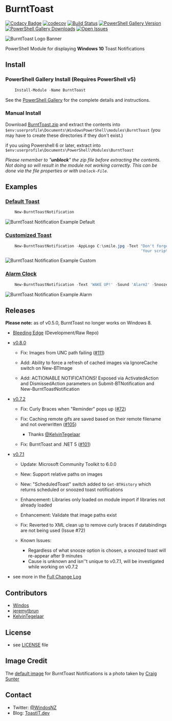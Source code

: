 # BurntToast

[![Codacy Badge](https://api.codacy.com/project/badge/Grade/828836a2a70b4c998de8127fd2150fbc)](https://www.codacy.com/app/Windos/BurntToast?utm_source=github.com&amp;utm_medium=referral&amp;utm_content=Windos/BurntToast&amp;utm_campaign=Badge_Grade)
[![codecov](https://codecov.io/gh/Windos/BurntToast/branch/main/graph/badge.svg)](https://codecov.io/gh/Windos/BurntToast)
[![Build Status](https://dev.azure.com/windosnz/BurntToast/_apis/build/status/Windos.BurntToast-Build?branchName=main)](https://dev.azure.com/windosnz/BurntToast/_build/latest?definitionId=2&branchName=main)
[![PowerShell Gallery Version](https://img.shields.io/powershellgallery/v/BurntToast.svg)](https://www.powershellgallery.com/packages/BurntToast)
[![PowerShell Gallery Downloads](https://img.shields.io/powershellgallery/dt/BurntToast.svg)](https://www.powershellgallery.com/packages/BurntToast)
[![Open Issues](https://img.shields.io/github/issues-raw/Windos/BurntToast.svg)](https://github.com/Windos/BurntToast/issues)

![BurntToast Logo Banner](/Media/BurntToast-Wide.png)

PowerShell Module for displaying **Windows 10** Toast Notifications

## Install

### PowerShell Gallery Install (Requires PowerShell v5)

```powershell
    Install-Module -Name BurntToast
```

See the [PowerShell Gallery](http://www.powershellgallery.com/packages/BurntToast/) for the complete details and instructions.

### Manual Install

Download [BurntToast.zip](https://github.com/Windos/BurntToast/releases/download/v0.7.2/BurntToast.zip) and extract the contents into `$env:userprofile\Documents\WindowsPowerShell\modules\BurntToast` (you may have to create these directories if they don't exist.)

if you using Powershell 6 or later, extract into `$env:userprofile\Documents\PowerShell\Modules\BurntToast`

*Please remember to "**unblock**" the zip file before extracting the contents. Not doing so will result in the module not working correctly. This can be done via the file properties or with `Unblock-File`.*

## Examples

### [Default Toast](/Examples/Example01/)

```powershell
    New-BurntToastNotification
```

![BurntToast Notification Example Default](/Examples/Example01/Example1-Default.png)

### [Customized Toast](/Examples/Example02/)

```powershell
    New-BurntToastNotification -AppLogo C:\smile.jpg -Text "Don't forget to smile!",
                                                           'Your script ran successfully, celebrate!'
```

![BurntToast Notification Example Custom](/Examples/Example02/Example2-Custom.png)

### [Alarm Clock](/Examples/Example03/)

```powershell
    New-BurntToastNotification -Text 'WAKE UP!' -Sound 'Alarm2' -SnoozeAndDismiss
```

![BurntToast Notification Example Alarm](/Examples/Example03/Example3-Alarm.png)

## Releases

**Please note:** as of v0.5.0, BurntToast no longer works on Windows 8.

- [Bleeding Edge](https://github.com/Windos/BurntToast/archive/v0.8.1.zip) (Development/Raw Repo)

- [v0.8.0](https://github.com/Windos/BurntToast/releases/download/v0.8.0/BurntToast.zip)

  - Fix: Images from UNC path failing ([#111](https://github.com/Windos/BurntToast/issues/111))

  - Add: Ability to force a refresh of cached images via IgnoreCache switch on New-BTImage

  - Add: ACTIONABLE NOTIFICATIONS! Exposed via ActivatedAction and DismissedAction parameters on Submit-BTNotification and New-BurntToastNotification

- [v0.7.2](https://github.com/Windos/BurntToast/releases/download/v0.7.2/BurntToast.zip)

  - Fix: Curly Braces when "Reminder" pops up ([#72](https://github.com/Windos/BurntToast/issues/72))

  - Fix: Caching remote gifs are saved based on their remote filename and not overwritten ([#105](https://github.com/Windos/BurntToast/issues/105))

    - Thanks [@KelvinTegelaar](https://github.com/KelvinTegelaar)

  - Fix: BurntToast and .NET 5 ([#101](https://github.com/Windos/BurntToast/issues/101))

- [v0.7.1](https://github.com/Windos/BurntToast/releases/download/v0.7.1/BurntToast.zip)

  - Update: Microsoft Community Toolkit to 6.0.0

  - New: Support relative paths on images

  - New: "ScheduledToast" switch added to `Get-BTHistory` which returns scheduled or snoozed toast notifications

  - Enhancement: Libraries only loaded on module import if libraries not already loaded

  - Enhancement: Validate that image paths exist

  - Fix: Reverted to XML clean up to remove curly braces if databindings are not being used (Issue #72)

  - Known Issues:

    - Regardless of what snooze option is chosen, a snoozed toast will re-appear after 9 minutes
    - Cause is unknown and isn''t unique to v0.7.1, will be investigated while working on v0.7.2

- see more in the [Full Change Log](CHANGES.md)

## Contributors

- [Windos](https://github.com/Windos)
- [jeremytbrun](https://github.com/jeremytbrun)
- [KelvinTegelaar](https://github.com/KelvinTegelaar)

## License

- see [LICENSE](LICENSE.md) file

## Image Credit

The [default image](BurntToast.png) for BurntToast Notifications is a photo taken by [Craig Sunter](https://www.flickr.com/photos/16210667@N02/17230428864)

## Contact

- Twitter: [@WindosNZ](https://twitter.com/windosnz)
- Blog: [ToastIT.dev](https://toastit.dev/)
